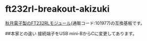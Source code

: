 # ft232rl-breakout-akizuki

[秋月電子製のFT232RLモジュール](https://akizukidenshi.com/catalog/g/g101977/)(通販コード:101977)の互換基板です。

##本家との違い
接続端子をUSB mini-BからCに変更してあります。

